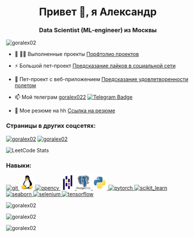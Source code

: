 <h1 align="center">Привет 👋, я Александр</h1>
<h3 align="center">Data Scientist (ML-engineer) из Москвы</h3>

<p align="left"> <img src="https://komarev.com/ghpvc/?username=goralex02&label=Profile%20views&color=0e75b6&style=flat" alt="goralex02" /> </p>

- 🔭 👨‍💻 Выполненные проекты [Порфтолио проектов](https://github.com/goralex02/Data_Processing_and_Machine_Learning)

- ⚡ Большой пет-проект [Предсказание лайков в социальной сети](https://github.com/goralex02/Likes_prediction)

- 🤝 Пет-проект с веб-приложением [Предсказание удовлетворенности полетом](https://github.com/goralex02/Flight_satisfaction)

- 📫 Мой телеграм [goralex022](https://t.me/goralex022) [![Telegram Badge](https://img.shields.io/badge/Telegram-blue?logo=telegram&logoColor=white)](https://t.me/goralex022)

- 📄 Мое резюме на hh [Ссылка на резюме](https://hh.ru/applicant/resumes/view?resume=23e56616ff0bcd13bc0039ed1f49626876486c)

<h3 align="left">Страницы в других соцсетях:</h3>
<p align="left">
<a href="https://kaggle.com/goralex02" target="blank"><img align="center" src="https://raw.githubusercontent.com/rahuldkjain/github-profile-readme-generator/master/src/images/icons/Social/kaggle.svg" alt="goralex02" height="30" width="40" /></a>
<a href="https://www.leetcode.com/goralex02" target="blank"><img align="center" src="https://raw.githubusercontent.com/rahuldkjain/github-profile-readme-generator/master/src/images/icons/Social/leet-code.svg" alt="goralex02" height="30" width="40" /></a>
</p>

![LeetCode Stats](https://leetcode.card.workers.dev/goralex02?theme=default&font=baloo&extension=null)

<h3 align="left">Навыки:</h3>
<p align="left"> <a href="https://git-scm.com/" target="_blank" rel="noreferrer"> <img src="https://www.vectorlogo.zone/logos/git-scm/git-scm-icon.svg" alt="git" width="40" height="40"/> </a> <a href="https://www.linux.org/" target="_blank" rel="noreferrer"> <img src="https://raw.githubusercontent.com/devicons/devicon/master/icons/linux/linux-original.svg" alt="linux" width="40" height="40"/> </a> <a href="https://opencv.org/" target="_blank" rel="noreferrer"> <img src="https://www.vectorlogo.zone/logos/opencv/opencv-icon.svg" alt="opencv" width="40" height="40"/> </a> <a href="https://pandas.pydata.org/" target="_blank" rel="noreferrer"> <img src="https://raw.githubusercontent.com/devicons/devicon/2ae2a900d2f041da66e950e4d48052658d850630/icons/pandas/pandas-original.svg" alt="pandas" width="40" height="40"/> </a> <a href="https://www.postgresql.org" target="_blank" rel="noreferrer"> <img src="https://raw.githubusercontent.com/devicons/devicon/master/icons/postgresql/postgresql-original-wordmark.svg" alt="postgresql" width="40" height="40"/> </a> <a href="https://www.python.org" target="_blank" rel="noreferrer"> <img src="https://raw.githubusercontent.com/devicons/devicon/master/icons/python/python-original.svg" alt="python" width="40" height="40"/> </a> <a href="https://pytorch.org/" target="_blank" rel="noreferrer"> <img src="https://www.vectorlogo.zone/logos/pytorch/pytorch-icon.svg" alt="pytorch" width="40" height="40"/> </a> <a href="https://scikit-learn.org/" target="_blank" rel="noreferrer"> <img src="https://upload.wikimedia.org/wikipedia/commons/0/05/Scikit_learn_logo_small.svg" alt="scikit_learn" width="40" height="40"/> </a> <a href="https://seaborn.pydata.org/" target="_blank" rel="noreferrer"> <img src="https://seaborn.pydata.org/_images/logo-mark-lightbg.svg" alt="seaborn" width="40" height="40"/> </a> <a href="https://www.selenium.dev" target="_blank" rel="noreferrer"> <img src="https://raw.githubusercontent.com/detain/svg-logos/780f25886640cef088af994181646db2f6b1a3f8/svg/selenium-logo.svg" alt="selenium" width="40" height="40"/> </a> <a href="https://www.tensorflow.org" target="_blank" rel="noreferrer"> <img src="https://www.vectorlogo.zone/logos/tensorflow/tensorflow-icon.svg" alt="tensorflow" width="40" height="40"/> </a> </p>

<p>
    <img src="https://github-readme-stats.vercel.app/api/top-langs?username=goralex02&show_icons=true&theme=tokyonight&locale=en&layout=compact" alt="goralex02" />
</p>

<p>
    <img src="https://github-readme-stats.vercel.app/api?username=goralex02&show_icons=true&theme=tokyonight&locale=en" alt="goralex02" />
</p>

<p>
    <img src="https://github-readme-streak-stats.herokuapp.com/?user=goralex02&theme=dark" alt="goralex02" />
</p>


